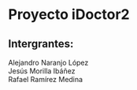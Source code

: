 # Proyecto iDoctor2
 
## Intergrantes:
Alejandro Naranjo López  
Jesús Morilla Ibáñez  
Rafael Ramírez Medina  
